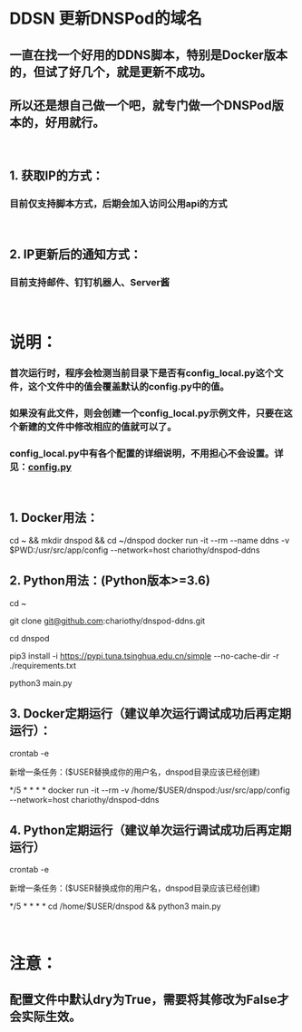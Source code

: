 # DDSN 更新DNSPod的域名

## 一直在找一个好用的DDNS脚本，特别是Docker版本的，但试了好几个，就是更新不成功。

## 所以还是想自己做一个吧，就专门做一个DNSPod版本的，好用就行。

<br>

## 1. 获取IP的方式：
### 目前仅支持脚本方式，后期会加入访问公用api的方式

<br>

## 2. IP更新后的通知方式：
### 目前支持邮件、钉钉机器人、Server酱

<br>

# 说明：
### 首次运行时，程序会检测当前目录下是否有**config_local.py**这个文件，这个文件中的值会覆盖默认的**config.py**中的值。
### 如果没有此文件，则会创建一个**config_local.py**示例文件，只要在这个新建的文件中修改相应的值就可以了。
### config_local.py中有各个配置的详细说明，不用担心不会设置。详见：[config.py](config.py)

<br>

## 1. Docker用法：
cd ~ && mkdir dnspod && cd ~/dnspod
docker run -it --rm --name ddns -v $PWD:/usr/src/app/config --network=host chariothy/dnspod-ddns

## 2. Python用法：(Python版本>=3.6)
cd ~

git clone git@github.com:chariothy/dnspod-ddns.git

cd dnspod

pip3 install -i https://pypi.tuna.tsinghua.edu.cn/simple --no-cache-dir -r ./requirements.txt

python3 main.py

## 3. Docker定期运行（建议单次运行调试成功后再定期运行）：
crontab -e

新增一条任务：($USER替换成你的用户名，dnspod目录应该已经创建)

*/5 * * * * docker run -it --rm -v /home/$USER/dnspod:/usr/src/app/config --network=host chariothy/dnspod-ddns

## 4. Python定期运行（建议单次运行调试成功后再定期运行）
crontab -e

新增一条任务：($USER替换成你的用户名，dnspod目录应该已经创建)

*/5 * * * * cd /home/$USER/dnspod && python3 main.py

<br>

# 注意：
## 配置文件中默认dry为True，需要将其修改为False才会实际生效。